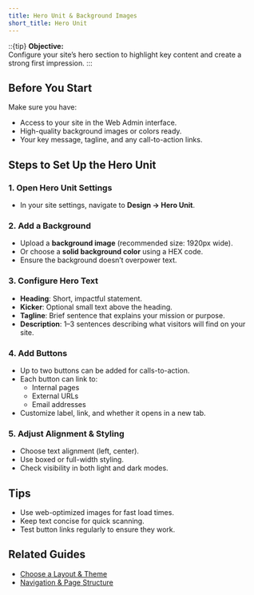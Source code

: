 ```yaml
---
title: Hero Unit & Background Images
short_title: Hero Unit
---
```


::{tip}
**Objective:**  
Configure your site’s hero section to highlight key content and create a strong first impression.
:::

## Before You Start
Make sure you have:
- Access to your site in the Web Admin interface.
- High-quality background images or colors ready.
- Your key message, tagline, and any call-to-action links.

## Steps to Set Up the Hero Unit

### 1. Open Hero Unit Settings
- In your site settings, navigate to **Design → Hero Unit**.

### 2. Add a Background
- Upload a **background image** (recommended size: 1920px wide).
- Or choose a **solid background color** using a HEX code.
- Ensure the background doesn’t overpower text.

### 3. Configure Hero Text
- **Heading**: Short, impactful statement.
- **Kicker**: Optional small text above the heading.
- **Tagline**: Brief sentence that explains your mission or purpose.
- **Description**: 1–3 sentences describing what visitors will find on your site.

### 4. Add Buttons
- Up to two buttons can be added for calls-to-action.
- Each button can link to:
  - Internal pages
  - External URLs
  - Email addresses
- Customize label, link, and whether it opens in a new tab.

### 5. Adjust Alignment & Styling
- Choose text alignment (left, center).
- Use boxed or full-width styling.
- Check visibility in both light and dark modes.

## Tips
- Use web-optimized images for fast load times.
- Keep text concise for quick scanning.
- Test button links regularly to ensure they work.

## Related Guides
- [Choose a Layout & Theme](layout-and-theme.md)
- [Navigation & Page Structure](navigation.md)
